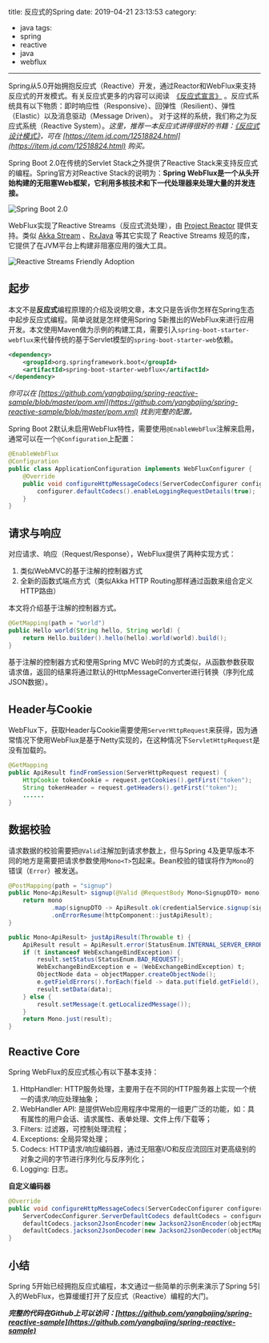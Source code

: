 title: 反应式的Spring
date: 2019-04-21 23:13:53
category:
  - java
tags:
  - spring
  - reactive
  - java
  - webflux
---

Spring从5.0开始拥抱反应式（Reactive）开发，通过Reactor和WebFlux来支持反应式的开发模式。有关反应式更多的内容可以阅读　[《反应式宣言》](https://www.reactivemanifesto.org/zh-CN) 。反应式系统具有以下物质：即时响应性（Responsive）、回弹性（Resilient）、弹性（Elastic）以及消息驱动（Message Driven）。 对于这样的系统，我们称之为反应式系统（Reactive System）。*这里，推荐一本反应式讲得很好的书籍：[《反应式设计模式》](https://item.jd.com/12518824.html)，可在 [https://item.jd.com/12518824.html](https://item.jd.com/12518824.html) 购买。*

Spring Boot 2.0在传统的Servlet Stack之外提供了Reactive Stack来支持反应式的编程。Spring官方对Reactive Stack的说明为：**Spring WebFlux是一个从头开始构建的无阻塞Web框架，它利用多核技术和下一代处理器来处理大量的并发连接。**

![Spring Boot 2.0](/img/diagram-boot-reactor.svg)

WebFlux实现了Reactive Streams（反应式流处理），由 [Project Reactor](https://projectreactor.io/) 提供支持。类似 [Akka Stream](https://doc.akka.io/docs/akka/current/stream/index.html) 、[RxJava](https://github.com/ReactiveX/RxJava) 等其它实现了 Reactive Streams 规范的库，它提供了在JVM平台上构建非阻塞应用的强大工具。

![Reactive Streams Friendly Adoption](/img/friendlyadoption-bg.jpg)

## 起步

本文不是**反应式**编程原理的介绍及说明文章，本文只是告诉你怎样在Spring生态中起步反应式编程。简单说就是怎样使用Spring 5新推出的WebFlux来进行应用开发。本文使用Maven做为示例的构建工具，需要引入`spring-boot-starter-webflux`来代替传统的基于Servlet模型的`spring-boot-starter-web`依赖。

```xml
<dependency>
    <groupId>org.springframework.boot</groupId>
    <artifactId>spring-boot-starter-webflux</artifactId>
</dependency>
```

*你可以在 [https://github.com/yangbajing/spring-reactive-sample/blob/master/pom.xml](https://github.com/yangbajing/spring-reactive-sample/blob/master/pom.xml) 找到完整的配置。*

Spring Boot 2默认未启用WebFlux特性，需要使用`@EnableWebFlux`注解来启用，通常可以在一个`@Configuration`上配置：
```java
@EnableWebFlux
@Configuration
public class ApplicationConfiguration implements WebFluxConfigurer {
    @Override
    public void configureHttpMessageCodecs(ServerCodecConfigurer configurer) {
        configurer.defaultCodecs().enableLoggingRequestDetails(true);
    }
}
```

## 请求与响应

对应请求、响应（Request/Response），WebFlux提供了两种实现方式：

1. 类似WebMVC的基于注解的控制器方式
2. 全新的函数式端点方式（类似Akka HTTP Routing那样通过函数来组合定义HTTP路由）

本文将介绍基于注解的控制器方式。

```java
@GetMapping(path = "world")
public Hello world(String hello, String world) {
    return Hello.builder().hello(hello).world(world).build();
}
```

基于注解的控制器方式和使用Spring MVC Web时的方式类似，从函数参数获取请求值，返回的结果将通过默认的HttpMessageConverter进行转换（序列化成JSON数据）。

## Header与Cookie

WebFlux下，获取Header与Cookie需要使用`ServerHttpRequest`来获得，因为通常情况下使用WebFlux是基于Netty实现的，在这种情况下`ServletHttpRequest`是没有加载的。

```java
@GetMapping
public ApiResult findFromSession(ServerHttpRequest request) {
    HttpCookie tokenCookie = request.getCookies().getFirst("token");
    String tokenHeader = request.getHeaders().getFirst("token");
    ......
}
```

## 数据校验

请求数据的校验需要把`@Valid`注解加到请求参数上，但与Spring 4及更早版本不同的地方是需要把请求参数使用`Mono<T>`包起来。Bean校验的错误将作为`Mono`的错误（`Error`）被发送。
```java
@PostMapping(path = "signup")
public Mono<ApiResult> signup(@Valid @RequestBody Mono<SignupDTO> mono) {
    return mono
            .map(signupDTO -> ApiResult.ok(credentialService.signup(signupDTO)))
            .onErrorResume(httpComponent::justApiResult);
}

public Mono<ApiResult> justApiResult(Throwable t) {
    ApiResult result = ApiResult.error(StatusEnum.INTERNAL_SERVER_ERROR);
    if (t instanceof WebExchangeBindException) {
        result.setStatus(StatusEnum.BAD_REQUEST);
        WebExchangeBindException e = (WebExchangeBindException) t;
        ObjectNode data = objectMapper.createObjectNode();
        e.getFieldErrors().forEach(field -> data.put(field.getField(), field.getDefaultMessage()));
        result.setData(data);
    } else {
        result.setMessage(t.getLocalizedMessage());
    }
    return Mono.just(result);
}
```

## Reactive Core

Spring WebFlux的反应式核心有以下基本支持：

1. HttpHandler: HTTP服务处理，主要用于在不同的HTTP服务器上实现一个统一的请求/响应处理抽象；
2. WebHandler API: 是提供Web应用程序中常用的一组更广泛的功能，如：具有属性的用户会话、请求属性、表单处理、文件上传/下载等；
3. Filters: 过滤器，可控制处理流程；
4. Exceptions: 全局异常处理；
5. Codecs: HTTP请求/响应编码器，通过无阻塞I/O和反应流回压对更高级别的对象之间的字节进行序列化与反序列化；
6. Logging: 日志。

**自定义编码器**
```java
@Override
public void configureHttpMessageCodecs(ServerCodecConfigurer configurer) {
    ServerCodecConfigurer.ServerDefaultCodecs defaultCodecs = configurer.defaultCodecs();
    defaultCodecs.jackson2JsonEncoder(new Jackson2JsonEncoder(objectMapper));
    defaultCodecs.jackson2JsonDecoder(new Jackson2JsonDecoder(objectMapper));
}
```

## 小结

Spring 5开始已经拥抱反应式编程，本文通过一些简单的示例来演示了Spring 5引入的WebFlux，也算缓缓打开了反应式（Reactive）编程的大门。

***完整的代码在Github上可以访问：[https://github.com/yangbajing/spring-reactive-sample](https://github.com/yangbajing/spring-reactive-sample)***

